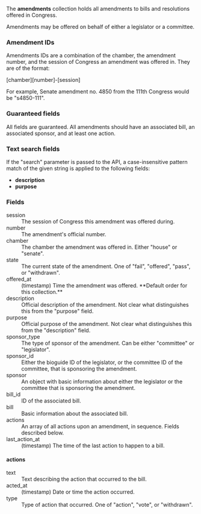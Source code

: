 The **amendments** collection holds all amendments to bills and resolutions offered in Congress.

Amendments may be offered on behalf of either a legislator or a committee.

### Amendment IDs

Amendments IDs are a combination of the chamber, the amendment number, and the session of Congress an amendment was offered in.  They are of the format: 

[chamber][number]-[session]

For example, Senate amendment no. 4850 from the 111th Congress would be "s4850-111".

### Guaranteed fields

All fields are guaranteed. All amendments should have an associated bill, an associated sponsor, and at least one action.

### Text search fields

If the "search" parameter is passed to the API, a case-insensitive pattern match of the given string is applied to the following fields:

* **description**
* **purpose**

### Fields

<dt>session</dt>
<dd>The session of Congress this amendment was offered during.</dd>

<dt>number</dt>
<dd>The amendment's official number.</dd>

<dt>chamber</dt>
<dd>The chamber the amendment was offered in. Either "house" or "senate".</dd>

<dt>state</dt>
<dd>The current state of the amendment. One of "fail", "offered", "pass", or "withdrawn".</dd>

<dt>offered_at</dt>
<dd>(timestamp) Time the amendment was offered. **Default order for this collection.**</dd>

<dt>description</dt>
<dd>Official description of the amendment. Not clear what distinguishes this from the "purpose" field.</dd>

<dt>purpose</dt>
<dd>Official purpose of the amendment. Not clear what distinguishes this from the "description" field.</dd>

<dt>sponsor_type</dt>
<dd>The type of sponsor of the amendment. Can be either "committee" or "legislator".</dd>

<dt>sponsor_id</dt>
<dd>Either the bioguide ID of the legislator, or the committee ID of the committee, that is sponsoring the amendment.

<dt>sponsor</dt>
<dd>An object with basic information about either the legislator or the committee that is sponsoring the amendment.</dd>

<dt>bill_id</dt>
<dd>ID of the associated bill.</dd>

<dt>bill</dt>
<dd>Basic information about the associated bill.</dd>

<dt>actions</dt>
<dd>An array of all actions upon an amendment, in sequence. Fields described below.</dd>

<dt>last_action_at</dt>
<dd>(timestamp) The time of the last action to happen to a bill.</dd>


#### actions

<dt>text</dt>
<dd>Text describing the action that occurred to the bill.</dd>

<dt>acted_at</dt>
<dd>(timestamp) Date or time the action occurred.</dd>

<dt>type</dt>
<dd>Type of action that occurred. One of "action", "vote", or "withdrawn".</dd>
